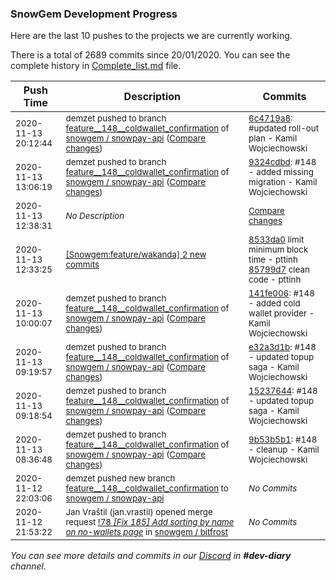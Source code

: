 
### SnowGem Development Progress

Here are the last 10 pushes to the projects we are currently working.

There is a total of 2689 commits since 20/01/2020. You can see the complete history in
 [Complete_list.md](Complete_list.md) file.

| Push Time | Description | Commits |
| --- | --- | --- |
| <sub>2020-11-13 20:12:44</sub> | <sub>demzet pushed to branch [feature\_\_148\_\_coldwallet\_confirmation](https://gitlab.com/snowgem/snowpay-api/commits/feature__148__coldwallet_confirmation) of [snowgem / snowpay\-api](https://gitlab.com/snowgem/snowpay-api) ([Compare changes](https://gitlab.com/snowgem/snowpay-api/compare/9324cdbd4d7fc55e1a827eaa87feefcbe7335776...6c4719a8cc069b0fa66b59ac57159bde3367e6ae))</sub> | <sub>[6c4719a8](https://gitlab.com/snowgem/snowpay-api/-/commit/6c4719a8cc069b0fa66b59ac57159bde3367e6ae): #updated roll-out plan - Kamil Wojciechowski</sub> |
| <sub>2020-11-13 13:06:19</sub> | <sub>demzet pushed to branch [feature\_\_148\_\_coldwallet\_confirmation](https://gitlab.com/snowgem/snowpay-api/commits/feature__148__coldwallet_confirmation) of [snowgem / snowpay\-api](https://gitlab.com/snowgem/snowpay-api) ([Compare changes](https://gitlab.com/snowgem/snowpay-api/compare/141fe0067a86aab9ff1c1d59ccd89e53f226499f...9324cdbd4d7fc55e1a827eaa87feefcbe7335776))</sub> | <sub>[9324cdbd](https://gitlab.com/snowgem/snowpay-api/-/commit/9324cdbd4d7fc55e1a827eaa87feefcbe7335776): #148 -  added missing migration - Kamil Wojciechowski</sub> |
| <sub>2020-11-13 12:38:31</sub> | <sub>_No Description_</sub> | <sub>[Compare changes](https://github.com/Snowgem/Snowgem/compare/85799d7b4aee...cb0284e95b46)</sub> |
| <sub>2020-11-13 12:33:25</sub> | <sub>[[Snowgem:feature/wakanda] 2 new commits](https://github.com/Snowgem/Snowgem/compare/8533da0f1151^...85799d7b4aee)</sub> | <sub>[8533da0](https://github.com/Snowgem/Snowgem/commit/8533da0f115195fe4548f860f0ae313f623d828b) limit minimum block time - pttinh<br>[85799d7](https://github.com/Snowgem/Snowgem/commit/85799d7b4aeeec950b1c8cc9dcb7010d4a8454fa) clean code - pttinh</sub> |
| <sub>2020-11-13 10:00:07</sub> | <sub>demzet pushed to branch [feature\_\_148\_\_coldwallet\_confirmation](https://gitlab.com/snowgem/snowpay-api/commits/feature__148__coldwallet_confirmation) of [snowgem / snowpay\-api](https://gitlab.com/snowgem/snowpay-api) ([Compare changes](https://gitlab.com/snowgem/snowpay-api/compare/e32a3d1bb7bce177ad606f7946c44a5ddc8b115b...141fe0067a86aab9ff1c1d59ccd89e53f226499f))</sub> | <sub>[141fe006](https://gitlab.com/snowgem/snowpay-api/-/commit/141fe0067a86aab9ff1c1d59ccd89e53f226499f): #148 - added cold wallet provider - Kamil Wojciechowski</sub> |
| <sub>2020-11-13 09:19:57</sub> | <sub>demzet pushed to branch [feature\_\_148\_\_coldwallet\_confirmation](https://gitlab.com/snowgem/snowpay-api/commits/feature__148__coldwallet_confirmation) of [snowgem / snowpay\-api](https://gitlab.com/snowgem/snowpay-api) ([Compare changes](https://gitlab.com/snowgem/snowpay-api/compare/15237644e75d0d3198a518c2b1d513d158a81e28...e32a3d1bb7bce177ad606f7946c44a5ddc8b115b))</sub> | <sub>[e32a3d1b](https://gitlab.com/snowgem/snowpay-api/-/commit/e32a3d1bb7bce177ad606f7946c44a5ddc8b115b): #148 - updated topup saga - Kamil Wojciechowski</sub> |
| <sub>2020-11-13 09:18:54</sub> | <sub>demzet pushed to branch [feature\_\_148\_\_coldwallet\_confirmation](https://gitlab.com/snowgem/snowpay-api/commits/feature__148__coldwallet_confirmation) of [snowgem / snowpay\-api](https://gitlab.com/snowgem/snowpay-api) ([Compare changes](https://gitlab.com/snowgem/snowpay-api/compare/9b53b5b16d95a65bce133dbc9a4eaef47d81ff14...15237644e75d0d3198a518c2b1d513d158a81e28))</sub> | <sub>[15237644](https://gitlab.com/snowgem/snowpay-api/-/commit/15237644e75d0d3198a518c2b1d513d158a81e28): #148 - updated topup saga - Kamil Wojciechowski</sub> |
| <sub>2020-11-13 08:36:48</sub> | <sub>demzet pushed to branch [feature\_\_148\_\_coldwallet\_confirmation](https://gitlab.com/snowgem/snowpay-api/commits/feature__148__coldwallet_confirmation) of [snowgem / snowpay\-api](https://gitlab.com/snowgem/snowpay-api) ([Compare changes](https://gitlab.com/snowgem/snowpay-api/compare/aa839c75a54aa7a7c9b2a32c785611f80b5a98d1...9b53b5b16d95a65bce133dbc9a4eaef47d81ff14))</sub> | <sub>[9b53b5b1](https://gitlab.com/snowgem/snowpay-api/-/commit/9b53b5b16d95a65bce133dbc9a4eaef47d81ff14): #148 - cleanup - Kamil Wojciechowski</sub> |
| <sub>2020-11-12 22:03:06</sub> | <sub>demzet pushed new branch [feature\_\_148\_\_coldwallet\_confirmation](https://gitlab.com/snowgem/snowpay-api/commits/feature__148__coldwallet_confirmation) to [snowgem / snowpay\-api](https://gitlab.com/snowgem/snowpay-api)</sub> | <sub>_No Commits_</sub> |
| <sub>2020-11-12 21:53:22</sub> | <sub>Jan Vraštil (jan.vrastil) opened merge request [!78 *[Fix 185] Add sorting by name on no-wallets page*](https://gitlab.com/snowgem/bitfrost/-/merge_requests/78) in [snowgem / bitfrost](https://gitlab.com/snowgem/bitfrost)</sub> | <sub>_No Commits_</sub> |

_You can see more details and commits in our [Discord](https://discord.gg/zumGnbg) in **#dev-diary** channel._
